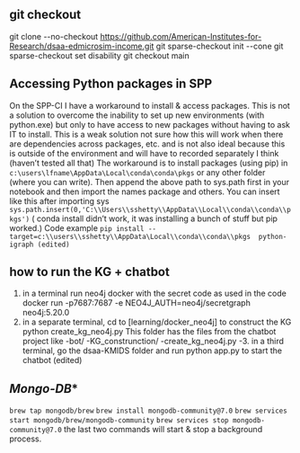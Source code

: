 

## git checkout
git clone --no-checkout https://github.com/American-Institutes-for-Research/dsaa-edmicrosim-income.git
git sparse-checkout init --cone
git sparse-checkout set disability
git checkout main


## Accessing Python packages in SPP
On the SPP-CI I have a workaround to install & access packages. 
This is not a solution to overcome the inability to set up new environments (with python.exe) but only to 
have access to new packages without having to ask IT to install. This is a weak solution not sure how this will work when there are dependencies across packages, etc. and is not also ideal because this is outside of the environment and will have to recorded separately I think (haven’t tested all that)
The workaround is to install packages (using pip) in `c:\users\lfname\AppData\Local\conda\conda\pkgs`  or any other folder (where you can write). 
Then append the above path to sys.path  first in your notebook and then import the names package and others. You can insert like this after importing sys
`sys.path.insert(0,'C:\\Users\\sshetty\\AppData\\Local\\conda\\conda\\pkgs')`
( conda install didn’t work, it was installing a bunch of stuff but pip  worked.)
 Code example
`pip install --target=c:\\users\\sshetty\\AppData\Local\\conda\\conda\\pkgs  python-igraph (edited)`


## how to run the KG + chatbot
1. in a terminal run neo4j docker with the secret code as used in the code docker run -p7687:7687  -e  NEO4J_AUTH=neo4j/secretgraph neo4j:5.20.0
2. in a separate terminal, cd to [learning/docker_neo4j] to construct the KG python create_kg_neo4j.py  This folder has the files from the chatbot project like
-bot/ 
-KG_construnction/
-create_kg_neo4j.py 
-3. in a third terminal, go the dsaa-KMIDS folder and run python app.py  to start the chatbot (edited) 

## *Mongo-DB**
`brew tap mongodb/brew`
`brew install mongodb-community@7.0`
`brew services start mongodb/brew/mongodb-community`
`brew services stop mongodb-community@7.0`
the last two commands will start & stop a background process. 
